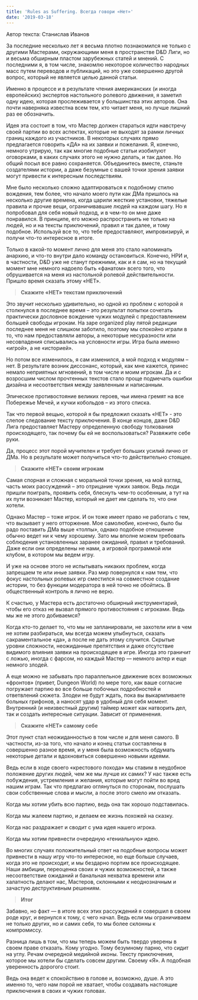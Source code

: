 ```yaml
---
title: 'Rules as Suffering. Всегда говори «Нет»'
date: '2019-03-18'
---
```


Автор текста: Станислав Иванов

За последние несколько лет я весьма плотно познакомился не только с другими Мастерами, окружающими меня в пространстве D&D Лиги, но и весьма обширным пластом зарубежных статей и мнений. С последними я, в том числе, знакомлю некоторое количество народных масс путем переводов и публикаций, но это уже совершенно другой вопрос, который не является целью данной статьи.

Именно в процессе и в результате чтения американских (и иногда европейских) экспертов настольного ролевого движения, я заметил одну идею, которая прослеживается у большинства этих авторов. Она почти наверняка известна всем тем, кто читает меня, но лучше лишний раз ее обозначить.

Идея эта состоит в том, что Мастер должен стараться идти навстречу своей партии во всех аспектах, которые не выходят за рамки личных границ каждого из участников. В некоторых случаях прямо предлагается говорить «ДА» на их заявки и пожелания. Я, конечно, немного утрирую, так как многие подобные статьи изобилуют оговорками, в каких случаях этого не нужно делать, и так далее. Но общий посыл все равно сохраняется. Объединитесь вместе, станьте создателями истории, а даже безумные с вашей точки зрения заявки могут привести к интересным последствиям.

Мне было несколько сложно адаптироваться к подобному стилю вождения, тем более, что начало моего пути как ДМа пришлось на несколько другие времена, когда царили жесткие установки, тяжелые правила и прочие вещи, ограничивавшие людей на каждом шагу. Но я попробовал для себя новый подход, и в чем-то он мне даже понравился. В принципе, его можно распространить не только на людей, но и на тексты приключений, правил и так далее, и тому подобное. Используй все то, что тебе предоставляют, импровизируй, и получи что-то интересное в итоге.

Только в какой-то момент лично для меня это стало напоминать анархию, и что-то внутри дало команду остановиться. Конечно, НРИ и, в частности, D&D уже не станут прежними, как и я сам, но на текущий момент мне немного надоело быть «фанатом» всего того, что обрушивается на меня из настольной ролевой действительности. Пришло время сказать этому «НЕТ».

> **Скажите «НЕТ» текстам приключений**

Это звучит несколько удивительно, но одной из проблем с которой я столкнулся в последнее время – это результат попытки сочетать практически дословное вождение чужих модулей с предоставлением большей свободы игрокам. На заре organized play пятой редакции последнее меня не слишком заботило, поэтому мы спокойно играли в то, что нам предоставляли авторы, а некоторые несуразности или несовпадения списывались на условности игры. Игра была именно «игрой», а не «историей».

Но потом все изменилось, я сам изменился, а мой подход к модулям – нет. В результате возник диссонанс, который, как мне кажется, принес немало неприятных мгновений, в том числе и моим игрокам. Да и с возросшим числом прочтенных текстов стало проще подмечать ошибки дизайна и несоответствия между заявленным и написанным.

Эпическое противостояние великих героев, чьи имена гремят на все Побережье Мечей, и кучки кобольдов – из этого списка.

Так что первой вещью, которой я бы предложил сказать «НЕТ» - это слепое следование тексту приключения. В конце концов, даже D&D Лига предоставляет Мастеру определенную свободу толкования происходящего, так почему бы ей не воспользоваться? Развяжите себе руки.

Да, процесс этот порой мучителен и требует больших усилий лично от ДМа. Но в результате может получиться что-то действительно стоящее.

> **Скажите «НЕТ» своим игрокам**

Самая спорная и сложная с моральной точки зрения, на мой взгляд, часть моих рассуждений – это отрицание чужих заявок. Ведь люди пришли поиграть, проявить себя, блеснуть чем-то особенным, а тут на их пути возникает Мастер, который не дает им сделать то, что они хотели.

Однако Мастер – тоже игрок. И он тоже имеет право не работать с тем, что вызывает у него отторжение. Мое самолюбие, конечно, было бы радо поставить ДМа выше «толпы», однако подобное отношение обычно ведет ни к чему хорошему. Зато мы вполне можем требовать соблюдения установленных заранее ожиданий, правил и требований. Даже если они определены не нами, а игровой программой или клубом, в котором мы ведем игру.

И уже на основе этого не испытывать никаких проблем, когда запрещаем те или иные заявки. Раз мир повернулся к нам тем, что фокус настольных ролевых игр сместился на совместное создание истории, то без функции модератора в ней точно не обойтись. В общественный контроль я лично не верю.

К счастью, у Мастера есть достаточно обширный инструментарий, чтобы его отказ не вызвал прямого противостояния с игроками. Ведь мы же не этого добиваемся?

Когда кто-то делает то, что мы не запланировали, не захотели или в чем не хотим разбираться, мы всегда можем улыбнуться, сказать сакраментальное «да», а после не дать этому случится. Скрытые уровни сложности, неожиданные препятствия и даже отсутствие видимого влияния заявки на происходящее в игре. Иногда это граничит с ложью, иногда с фарсом, но каждый Мастер — немного актер и еще немного злодей.

А еще можно не забывать про параллельное движение всех возможных «фронтов» (привет, Dungeon World) по мере того, как ваше согласие погружает партию во все больше побочных подробностей и ответвлений сюжета. Злодеи не будут ждать, пока вы выкармливаете больных грифонов, а наносят удар в удобный для себя момент. Внутренний (и неизвестный другим) таймер может как натворить дел, так и создать интересные ситуации. Зависит от применения.

> **Скажите «НЕТ» самому себе**

Этот пункт стал неожиданностью в том числе и для меня самого. В частности, из-за того, что начало и конец статьи составлены в совершенно разное время, и у меня была возможность обдумать некоторые детали и вдохновиться совершенно новыми идеями.

Ведь если в ходе своего «крестового похода» мы ставим в неудобное положение других людей, чем же мы лучше их самих? У нас также есть побуждения, устремления и желания, которые могут пойти во вред нашим играм. Так что предлагаю оглянуться по сторонам, послушать свои собственные слова и мысли, а после этого смело им отказать.

Когда мы хотим убить всю партию, ведь она так хорошо подставилась.

Когда мы жалеем партию, и делаем ее жизнь похожей на сказку.

Когда нас раздражает и сводит с ума идея нашего игрока.

Когда мы хотим привнести очередную «гениальную» идею.

Во многих случаях положительный ответ на подобные вопросы может привнести в нашу игру что-то интересное, но еще больше случаев, когда это не происходит, и мы бездарно портим все происходящее. Наши амбиции, переоценка своих и чужих возможностей, а также несоответствие ожиданий и банальная нехватка времени или халатность делают нас, Мастеров, склонными к неоднозначным и зачастую деструктивным решениям.

> **Итог**

Забавно, но факт — в итоге всех этих рассуждений я совершил в своем роде круг, и вернулся к тому, с чего начал. Ведь если мы ограничиваем не только других, но и самих себя, то мы более склонны к компромиссу.

Разница лишь в том, что мы теперь можем быть твердо уверены в своем праве отказать. Кому угодно. Тому безумному парню, что сидит на углу. Речам очередной медийной иконы. Тексту приключения, которое мы хотели бы сделать совсем другим. Своему «Я». А подобная уверенность дорогого стоит.

Ведь она ведет к спокойствию в голове и, возможно, душе. А это именно то, чего нам порой не хватает, чтобы создавать настоящие приключения в своих и чужих головах.
